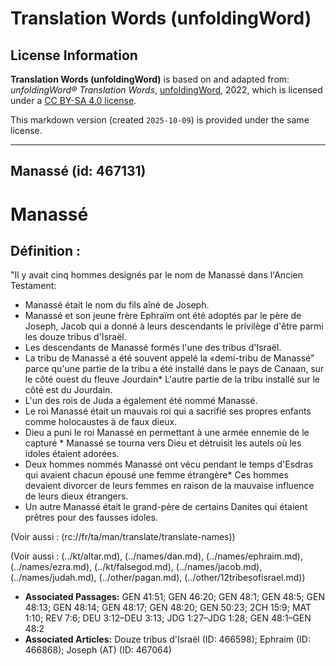 # Translation Words (unfoldingWord)

## License Information

**Translation Words (unfoldingWord)** is based on and adapted from: _unfoldingWord® Translation Words_, [unfoldingWord](https://unfoldingword.org/utw), 2022, which is licensed under a [CC BY-SA 4.0 license](https://creativecommons.org/licenses/by-sa/4.0/legalcode.en).

This markdown version (created `2025-10-09`) is provided under the same license.



--------------------------------

## Manassé (id: 467131)

Manassé
=======

Définition :
------------

"Il y avait cinq hommes designés par le nom de Manassé dans l'Ancien Testament:

* Manassé était le nom du fils aîné de Joseph.
* Manassé et son jeune frère Ephraïm ont été adoptés par le père de Joseph, Jacob qui a donné à leurs descendants le privilège d'être parmi les douze tribus d'Israël.
* Les descendants de Manassé formés l'une des tribus d'Israël.
* La tribu de Manassé a été souvent appelé la «demi\-tribu de Manassé" parce qu'une partie de la tribu a été installé dans le pays de Canaan, sur le côté ouest du fleuve Jourdain\* L'autre partie de la tribu installé sur le côté est du Jourdain.
* L'un des rois de Juda a également été nommé Manassé.
* Le roi Manassé était un mauvais roi qui a sacrifié ses propres enfants comme holocaustes à de faux dieux.
* Dieu a puni le roi Manassé en permettant à une armée ennemie de le capturé \* Manassé se tourna vers Dieu et détruisit les autels où les idoles étaient adorées.
* Deux hommes nommés Manassé ont vécu pendant le temps d'Esdras qui avaient chacun épousé une femme étrangère\* Ces hommes devaient divorcer de leurs femmes en raison de la mauvaise influence de leurs dieux étrangers.
* Un autre Manassé était le grand\-père de certains Danites qui étaient prêtres pour des fausses idoles.

(Voir aussi : (rc://fr/ta/man/translate/translate\-names))

(Voir aussi : (../kt/altar.md), (../names/dan.md), (../names/ephraim.md), (../names/ezra.md), (../kt/falsegod.md), (../names/jacob.md), (../names/judah.md), (../other/pagan.md), (../other/12tribesofisrael.md))

* **Associated Passages:** GEN 41:51; GEN 46:20; GEN 48:1; GEN 48:5; GEN 48:13; GEN 48:14; GEN 48:17; GEN 48:20; GEN 50:23; 2CH 15:9; MAT 1:10; REV 7:6; DEU 3:12–DEU 3:13; JDG 1:27–JDG 1:28; GEN 48:1–GEN 48:2
* **Associated Articles:** Douze tribus d'Israël (ID: 466598); Ephraim (ID: 466868); Joseph (AT) (ID: 467064)

